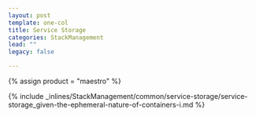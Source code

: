 ```yaml
---
layout: post
template: one-col
title: Service Storage
categories: StackManagement
lead: ""
legacy: false

---
```

{% assign product = "maestro" %}

{% include _inlines/StackManagement/common/service-storage/service-storage_given-the-ephemeral-nature-of-containers-i.md %}
